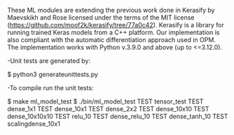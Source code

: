 These ML modules are extending the previous work done in Kerasify by Maevskikh and Rose licensed under the terms of the MIT 
license (https://github.com/moof2k/kerasify/tree/77a0c42). Kerasify is a library for running trained Keras models from a C++ platform.
Our implementation is also compliant with the automatic differentiation approach used in OPM.
The implementation works with Python v.3.9.0 and above (up to <=3.12.0).

-Unit tests are generated by:

$ python3 generateunittests.py


-To compile run the unit tests:
 
$ make ml_model_test
$ ./bin/ml_model_test
TEST tensor_test
TEST dense_1x1
TEST dense_10x1
TEST dense_2x2
TEST dense_10x10
TEST dense_10x10x10
TEST relu_10
TEST dense_relu_10
TEST dense_tanh_10
TEST scalingdense_10x1
